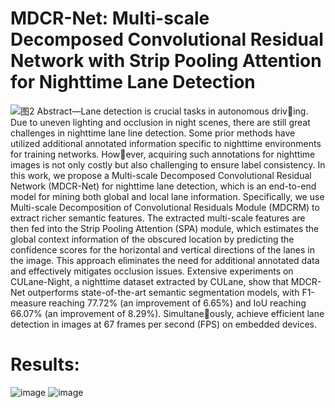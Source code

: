 # MDCR-Net: Multi-scale Decomposed Convolutional Residual Network with Strip Pooling Attention for Nighttime Lane Detection
![图2](https://github.com/JSJ515-Group/MDCR-Net/assets/113502037/a6d2c619-c985-4d05-bd73-a5aff5d3a5a7)
Abstract—Lane detection is crucial tasks in autonomous driving. Due to uneven lighting and occlusion in night scenes, there are still great challenges in nighttime lane line detection. Some prior methods have utilized additional annotated information specific to nighttime environments for training networks. However, acquiring such annotations for nighttime images is not only costly but also challenging to ensure label consistency. In this work, we propose a Multi-scale Decomposed Convolutional Residual Network (MDCR-Net) for nighttime lane detection, which is an end-to-end model for mining both global and local lane information. Specifically, we use Multi-scale Decomposition of Convolutional Residuals Module (MDCRM) to extract richer semantic features. The extracted multi-scale features are then fed into the Strip Pooling Attention (SPA) module, which estimates the global context information of the obscured location by predicting the confidence scores for the horizontal and vertical directions of the lanes in the image. This approach eliminates the need for additional annotated data and effectively mitigates occlusion issues. Extensive experiments on CULane-Night, a nighttime dataset extracted by CULane, show that MDCR-Net outperforms state-of-the-art semantic segmentation models, with F1-measure reaching 77.72% (an improvement of 6.65%) and IoU reaching 66.07% (an improvement of 8.29%). Simultaneously, achieve efficient lane detection in images at 67 frames per second (FPS) on embedded devices.
# Results:
![image](https://github.com/JSJ515-Group/MDCR-Net/assets/113502037/18c1b043-26bd-4c1c-bdd7-188202ee606f)
![image](https://github.com/JSJ515-Group/MDCR-Net/assets/113502037/48121ac9-266b-4b4e-9272-8f16b191d9bc)
